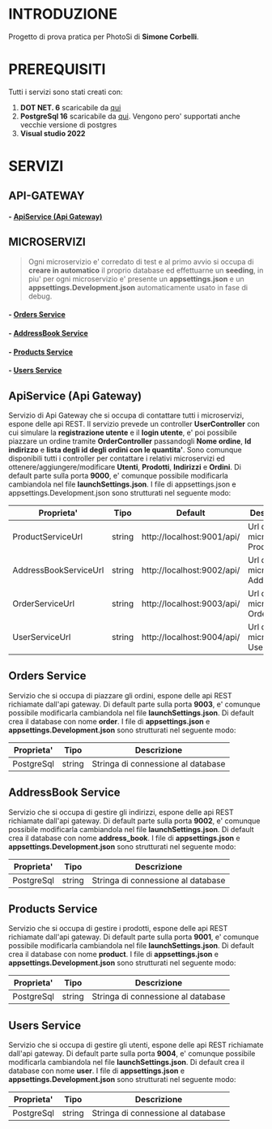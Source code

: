# INTRODUZIONE

Progetto di prova pratica per PhotoSi di **Simone Corbelli**.

# PREREQUISITI

Tutti i servizi sono stati creati con:
 1. **DOT NET. 6** scaricabile da [qui](https://dotnet.microsoft.com/en-us/download/dotnet/6.0)
 2. **PostgreSql 16** scaricabile da [qui](https://www.enterprisedb.com/downloads/postgres-postgresql-downloads). Vengono pero' supportati anche vecchie versione di postgres
 3. **Visual studio 2022**

# SERVIZI

## API-GATEWAY
#### - [ApiService (Api Gateway)](#ApiService)

## MICROSERVIZI
>  Ogni microservizio e' corredato di test e al primo avvio si occupa di **creare in automatico** il proprio database ed effettuarne un **seeding**, in piu' per ogni microservizio e' presente un **appsettings.json** e un **appsettings.Development.json** automaticamente usato in fase di debug.
#### - [Orders Service](#OrdersService)
#### - [AddressBook Service](#AddressBookService)
#### - [Products Service](#ProductsService)
#### - [Users Service](#UsersService)

## ApiService (Api Gateway) <a name="ApiService"></a>
Servizio di Api Gateway che si occupa di contattare tutti i microservizi, espone delle api REST.
Il servizio prevede un controller **UserController** con cui simulare la **registrazione utente** e il **login utente**, e' poi possibile piazzare un ordine tramite **OrderController** passandogli **Nome ordine**, **Id indirizzo** e **lista degli id degli ordini con le quantita'**.
Sono comunque disponibili tutti i controller per contattare i relativi microservizi ed ottenere/aggiungere/modificare **Utenti**, **Prodotti**, **Indirizzi** e **Ordini**.
Di default parte sulla porta **9000**, e' comunque possibile modificarla cambiandola nel file **launchSettings.json**.
I file di appsettings.json e appsettings.Development.json sono strutturati nel seguente modo:

| Proprieta'            | Tipo   | Default                    | Descrizione                      |
|-----------------------|--------|----------------------------|----------------------------------|
| ProductServiceUrl     | string | http://localhost:9001/api/ | Url del microserizio Product     |
| AddressBookServiceUrl | string | http://localhost:9002/api/ | Url del microserizio AddressBook |
| OrderServiceUrl       | string | http://localhost:9003/api/ | Url del microserizio Order       |
| UserServiceUrl        | string | http://localhost:9004/api/ | Url del microserizio User        |

## Orders Service <a name="OrdersService"></a>
Servizio che si occupa di piazzare gli ordini, espone delle api REST richiamate dall'api gateway.
Di default parte sulla porta **9003**, e' comunque possibile modificarla cambiandola nel file **launchSettings.json**.
Di default crea il database con nome **order**.
I file di **appsettings.json** e **appsettings.Development.json** sono strutturati nel seguente modo:

| Proprieta'   | Tipo   | Descrizione                   |
|--------------|--------|-------------------------------|
| PostgreSql   | string | Stringa di connessione al database |

## AddressBook Service <a name="AddressBookService"></a>
Servizio che si occupa di gestire gli indirizzi, espone delle api REST richiamate dall'api gateway.
Di default parte sulla porta **9002**, e' comunque possibile modificarla cambiandola nel file **launchSettings.json**.
Di default crea il database con nome **address_book**.
I file di **appsettings.json** e **appsettings.Development.json** sono strutturati nel seguente modo:

| Proprieta'   | Tipo   | Descrizione                   |
|--------------|--------|-------------------------------|
| PostgreSql   | string | Stringa di connessione al database |

## Products Service <a name="ProductsService"></a>
Servizio che si occupa di gestire i prodotti, espone delle api REST richiamate dall'api gateway.
Di default parte sulla porta **9001**, e' comunque possibile modificarla cambiandola nel file **launchSettings.json**.
Di default crea il database con nome **product**.
I file di **appsettings.json** e **appsettings.Development.json** sono strutturati nel seguente modo:

| Proprieta'   | Tipo   | Descrizione                   |
|--------------|--------|-------------------------------|
| PostgreSql   | string | Stringa di connessione al database |

## Users Service <a name="UsersService"></a>
Servizio che si occupa di gestire gli utenti, espone delle api REST richiamate dall'api gateway.
Di default parte sulla porta **9004**, e' comunque possibile modificarla cambiandola nel file **launchSettings.json**.
Di default crea il database con nome **user**.
I file di **appsettings.json** e **appsettings.Development.json** sono strutturati nel seguente modo:

| Proprieta'   | Tipo   | Descrizione                   |
|--------------|--------|-------------------------------|
| PostgreSql   | string | Stringa di connessione al database |